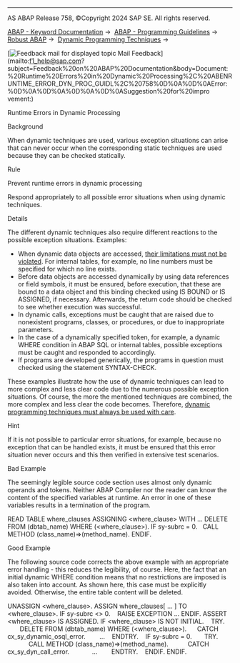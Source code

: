   

* * *

AS ABAP Release 758, ©Copyright 2024 SAP SE. All rights reserved.

[ABAP - Keyword Documentation](https://help.sap.com/doc/abapdocu_latest_index_htm/latest/en-US/abenabap.htm) →  [ABAP - Programming Guidelines](https://help.sap.com/doc/abapdocu_latest_index_htm/latest/en-US/abenabap_pgl.htm) →  [Robust ABAP](https://help.sap.com/doc/abapdocu_latest_index_htm/latest/en-US/abenrobust_abap_gdl.htm) →  [Dynamic Programming Techniques](https://help.sap.com/doc/abapdocu_latest_index_htm/latest/en-US/abendynamic_prog_technique_gdl.htm) → 

 [![](Mail.gif?object=Mail.gif "Feedback mail for displayed topic") Mail Feedback](mailto:f1_help@sap.com?subject=Feedback%20on%20ABAP%20Documentation&body=Document:%20Runtime%20Errors%20in%20Dynamic%20Processing%2C%20ABENRUNTIME_ERROR_DYN_PROC_GUIDL%2C%20758%0D%0A%0D%0AError:%0D%0A%0D%0A%0D%0A%0D%0ASuggestion%20for%20impro
vement:)

Runtime Errors in Dynamic Processing

Background   

When dynamic techniques are used, various exception situations can arise that can never occur when the corresponding static techniques are used because they can be checked statically.

Rule   

Prevent runtime errors in dynamic processing

Respond appropriately to all possible error situations when using dynamic techniques.

Details   

The different dynamic techniques also require different reactions to the possible exception situations. Examples:

-   When dynamic data objects are accessed, [their limitations must not be violated](https://help.sap.com/doc/abapdocu_latest_index_htm/latest/en-US/abenruntime_error_data_obj_guidl.htm "Guideline"). For internal tables, for example, no line numbers must be specified for which no line exists.
-   Before data objects are accessed dynamically by using data references or field symbols, it must be ensured, before execution, that these are bound to a data object and this binding checked using IS BOUND or IS ASSIGNED, if necessary. Afterwards, the return code should be checked to see whether execution was successful.
-   In dynamic calls, exceptions must be caught that are raised due to nonexistent programs, classes, or procedures, or due to inappropriate parameters.
-   In the case of a dynamically specified token, for example, a dynamic WHERE condition in ABAP SQL or internal tables, possible exceptions must be caught and responded to accordingly.
-   If programs are developed generically, the programs in question must checked using the statement SYNTAX-CHECK.

These examples illustrate how the use of dynamic techniques can lead to more complex and less clear code due to the numerous possible exception situations. Of course, the more the mentioned techniques are combined, the more complex and less clear the code becomes. Therefore, [dynamic programming techniques must always be used with care](https://help.sap.com/doc/abapdocu_latest_index_htm/latest/en-US/abenuse_dynamic_progr_tech_guidl.htm "Guideline").

Hint

If it is not possible to particular error situations, for example, because no exception that can be handled exists, it must be ensured that this error situation never occurs and this then verified in extensive test scenarios.

Bad Example

The seemingly legible source code section uses almost only dynamic operands and tokens. Neither ABAP Compiler nor the reader can know the content of the specified variables at runtime. An error in one of these variables results in a termination of the program.

READ TABLE where\_clauses ASSIGNING <where\_clause> WITH ...
DELETE FROM (dbtab\_name) WHERE (<where\_clause>).
IF sy-subrc = 0.
  CALL METHOD (class\_name)=>(method\_name).
ENDIF.

Good Example

The following source code corrects the above example with an appropriate error handling - this reduces the legibility, of course. Here, the fact that an initial dynamic WHERE condition means that no restrictions are imposed is also taken into account. As shown here, this case must be explicitly avoided. Otherwise, the entire table content will be deleted.

UNASSIGN <where\_clause>.
ASSIGN where\_clauses\[ ... \] TO <where\_clause>.
IF sy-subrc <> 0.
   RAISE EXCEPTION ...
ENDIF.
ASSERT <where\_clause> IS ASSIGNED.
IF <where\_clause> IS NOT INITIAL.
   TRY.
       DELETE FROM (dbtab\_name) WHERE (<where\_clause>).
     CATCH cx\_sy\_dynamic\_osql\_error.
       ...
   ENDTRY.
   IF sy-subrc = 0.
      TRY.
            CALL METHOD (class\_name)=>(method\_name).
          CATCH cx\_sy\_dyn\_call\_error.
            ...
       ENDTRY.
   ENDIF.
ENDIF.